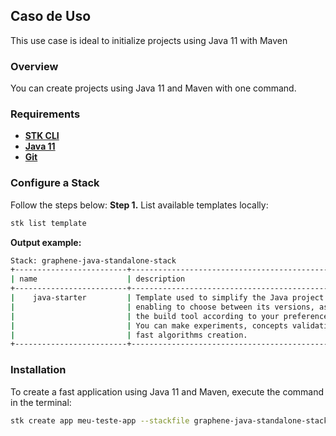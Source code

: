 ## **Caso de Uso**
This use case is ideal to initialize projects using Java 11 with Maven

### **Overview**
You can create projects using Java 11 and Maven with one command.

### **Requirements**
- [**STK CLI**](https://stackspot.com/login?route=/download/cli)
- [**Java 11**](https://openjdk.org/)
- [**Git**](https://git-scm.com/)

### Configure a Stack
Follow the steps below:
**Step 1.** List available templates locally:
```bash
stk list template
```
**Output example:**
```bash
Stack: graphene-java-standalone-stack
+-------------------------+-------------------------------------------------------------+------------------+-----------------+
| name                    | description                                                 | types            | version(latest) |
+-------------------------+------------------------------------------------------------ +------------------+-----------------+
|    java-starter         | Template used to simplify the Java project creation,        | ['app-template'] | no release      |
|                         | enabling to choose between its versions, as well as         |                  |                 |
|                         | the build tool according to your preference (Gradle, Maven).|                  |                 |
|                         | You can make experiments, concepts validation, tests, and   |                  |                 |
|                         | fast algorithms creation.                                   |                  |                 |
+-------------------------+-----------------------------------------------------------+-------------------+------------------+
```

### Installation
To create a fast application using Java 11 and Maven, execute the command in the terminal:

```bash
stk create app meu-teste-app --stackfile graphene-java-standalone-stack/maven-java-11
```
